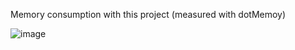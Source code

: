 Memory consumption with this project (measured with dotMemoy)

![image](https://github.com/SarahAmagno/ReproOOM/assets/121244498/866b0b03-7e83-4806-9661-6cc41b49d5e1)
